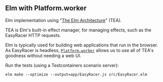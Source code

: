 Elm with Platform.worker
------------------------

Elm implementation using "[The Elm Architecture](https://guide.elm-lang.org/architecture/)" (TEA).

TEA is Elm's built-in effect manager, for managing effects, such as the EasyRacer HTTP requests.

Elm is typically used for building web applications that run in the browser.
As EasyRacer is headless,
[`Platform.worker`](https://package.elm-lang.org/packages/elm/core/latest/Platform#worker)
allows us to use all of TEA's goodness without needing a web UI. 

Run the tests (using a Testcontainers scenario server):
```
elm make --optimize --output=app/EasyRacer.js src/EasyRacer.elm
```